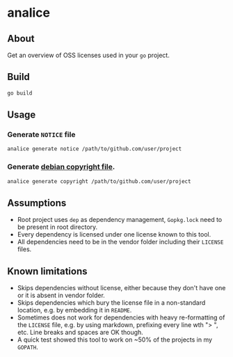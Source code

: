 # analice

## About

Get an overview of OSS licenses used in your `go` project. 

## Build

```sh
go build
```

## Usage

### Generate `NOTICE` file
```sh
analice generate notice /path/to/github.com/user/project
```

### Generate [debian copyright file](https://www.debian.org/doc/packaging-manuals/copyright-format/1.0/).
```sh
analice generate copyright /path/to/github.com/user/project
```

## Assumptions

* Root project uses `dep` as dependency management, `Gopkg.lock` need to be present in root directory.
* Every dependency is licensed under one license known to this tool.
* All dependencies need to be in the vendor folder including their `LICENSE` files.

## Known limitations

* Skips dependencies without license, either because they don't have one or it is absent in vendor folder.
* Skips dependencies which bury the license file in a non-standard location, e.g. by embedding it in `README`.
* Sometimes does not work for dependencies with heavy re-formatting of the `LICENSE` file, e.g. by using markdown, prefixing every line wth "> ", etc.
  Line breaks and spaces are OK though.
* A quick test showed this tool to work on ~50% of the projects in my `GOPATH`.
